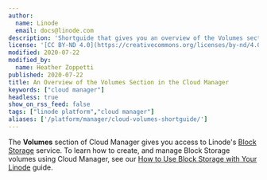 ```yaml
---
author:
  name: Linode
  email: docs@linode.com
description: 'Shortguide that gives you an overview of the Volumes section of the Cloud Manager.'
license: '[CC BY-ND 4.0](https://creativecommons.org/licenses/by-nd/4.0)'
modified: 2020-07-22
modified_by:
  name: Heather Zoppetti
published: 2020-07-22
title: An Overview of the Volumes Section in the Cloud Manager
keywords: ["cloud manager"]
headless: true
show_on_rss_feed: false
tags: ["linode platform","cloud manager"]
aliases: ['/platform/manager/cloud-volumes-shortguide/']
---
```


The **Volumes** section of Cloud Manager gives you access to Linode's [Block Storage](https://www.linode.com/products/block-storage/) service. To learn how to create, and manage Block Storage volumes using Cloud Manager, see our [How to Use Block Storage with Your Linode](/docs/platform/block-storage/how-to-use-block-storage-with-your-linode/) guide.
